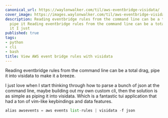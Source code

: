 ```yaml
---
canonical_url: https://waylonwalker.com/til/aws-eventbridge-visidata/
cover_image: https://images.waylonwalker.com/til/aws-eventbridge-visidata.png
description: Reading eventbridge rules from the command line can be a total drag,
  pipe it Reading eventbridge rules from the command line can be a total drag, pipe
  it I just
published: true
tags:
- python
- cli
- bash
title: View AWS event bridge rules with visidata
---
```


Reading eventbridge rules from the command line can be a total drag, pipe it into visidata to make it a breeze.

I just love when I start thinking through how to parse a bunch of json at the command line, maybe building out my own custom cli, then the solution is as simple as piping it into visidata.  Which is a fantastic tui application that had a ton of vim-like keybindings and data features.


``` python
alias awsevents = aws events list-rules | visidata -f json
```
